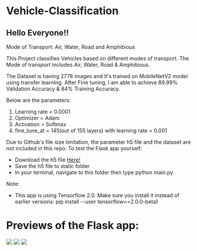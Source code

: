 # Vehicle-Classification
## Hello Everyone!!


Mode of Transport: Air, Water, Road and Amphibious 

This Project classifies Vehicles based on different modes of transport. The Mode of transport includes Air, Water, Road & Amphibious.


The Dataset is having 2778 images and It's trained on MobileNetV2 model using transfer learning. After Fine tuning, I am able to achieve 89.99% Validation Accuracy & 84% Training Accuracy.

Below are the parameters:
1) Learning rate = 0.0001
2) Optimizer = Adam
3) Activation = Softmax
4) fine_tune_at = 145(out of 155 layers) with learning rate = 0.001

Due to Github's file size limitation, the parameter h5 file and the dataset are not included in this repo. To test the Flask app yourself:

* Download the h5 file [Here!](https://drive.google.com/open?id=1v-lBpP1n28lwL3986pSp0NbJRt8QzSC-)
* Save the h5 file to static folder
* In your terminal, navigate to this folder then type python main.py

Note:

* This app is using Tensorflow 2.0. Make sure you install it instead of earlier versions: pip install --user tensorflow==2.0.0-beta1

# Previews of the Flask app:
![](https://i.imgur.com/wwsBKmJ.png)
![](https://i.imgur.com/6Piqygt.png)
![](https://i.imgur.com/gxLddW8.png)
